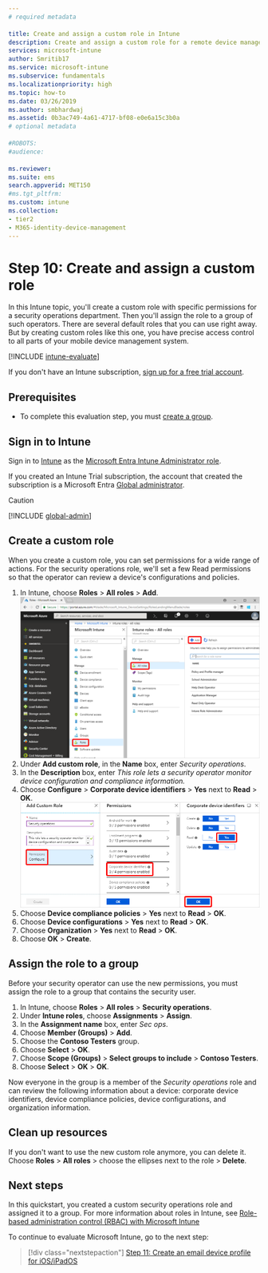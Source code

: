 ```yaml
---
# required metadata

title: Create and assign a custom role in Intune
description: Create and assign a custom role for a remote device manager.
services: microsoft-intune
author: Smritib17
ms.service: microsoft-intune
ms.subservice: fundamentals
ms.localizationpriority: high
ms.topic: how-to
ms.date: 03/26/2019
ms.author: smbhardwaj
ms.assetid: 0b3ac749-4a61-4717-bf08-e0e6a15c3b0a
# optional metadata

#ROBOTS:
#audience:

ms.reviewer:
ms.suite: ems
search.appverid: MET150
#ms.tgt_pltfrm:
ms.custom: intune
ms.collection:
- tier2
- M365-identity-device-management
---
```


# Step 10: Create and assign a custom role

In this Intune topic, you'll create a custom role with specific permissions for a security operations department. Then you'll assign the role to a group of such operators. There are several default roles that you can use right away. But by creating custom roles like this one, you have precise access control to all parts of your mobile device management system.

[!INCLUDE [intune-evaluate](../includes/intune-evaluate.md)]

If you don't have an Intune subscription, [sign up for a free trial account](free-trial-sign-up.md).

## Prerequisites

- To complete this evaluation step, you must [create a group](quickstart-create-group.md).

## Sign in to Intune

Sign in to [Intune](https://aka.ms/intuneportal) as the [Microsoft Entra Intune Administrator role](/entra/identity/role-based-access-control/permissions-reference#intune-administrator).

If you created an Intune Trial subscription, the account that created the subscription is a Microsoft Entra [Global administrator](/entra/identity/role-based-access-control/permissions-reference#global-administrator).

> [!CAUTION]
> [!INCLUDE [global-admin](../includes/global-admin.md)]

## Create a custom role

When you create a custom role, you can set permissions for a wide range of actions. For the security operations role, we'll set a few Read permissions so that the operator can review a device's configurations and policies.

1. In Intune, choose **Roles** > **All roles** > **Add**.
![Adding a role in the Intune roles All roles pane.](./media/quickstart-create-custom-role/add-custom-role.png)
2. Under **Add custom role**, in the **Name** box, enter *Security operations*.
3. In the **Description** box, enter *This role lets a security operator monitor device configuration and compliance information.*
4. Choose **Configure** > **Corporate device identifiers** > **Yes** next to **Read** > **OK**.
![Set Read value for Corporate device identifiers.](./media/quickstart-create-custom-role/corp-device-id-read.png)
5. Choose **Device compliance policies** > **Yes** next to **Read** > **OK**.
6. Choose **Device configurations** > **Yes** next to **Read** > **OK**.
7. Choose **Organization** > **Yes** next to **Read** > **OK**.
8. Choose **OK** > **Create**.

## Assign the role to a group

Before your security operator can use the new permissions, you must assign the role to a group that contains the security user.

1. In Intune, choose **Roles** > **All roles** > **Security operations**.
2. Under **Intune roles**, choose **Assignments** > **Assign**.
3. In the **Assignment name** box, enter *Sec ops*.
4. Choose **Member (Groups)** > **Add**.
5. Choose the **Contoso Testers** group.
6. Choose **Select** > **OK**.
7. Choose **Scope (Groups)** > **Select groups to include** > **Contoso Testers**.
8. Choose **Select** > **OK** > **OK**.

Now everyone in the group is a member of the *Security operations* role and can review the following information about a device: corporate device identifiers, device compliance policies, device configurations, and organization information.

## Clean up resources

If you don't want to use the new custom role anymore, you can delete it. Choose **Roles** > **All roles** > choose the ellipses next to the role > **Delete**.

## Next steps

In this quickstart, you created a custom security operations role and assigned it to a group. For more information about roles in Intune, see [Role-based administration control (RBAC) with Microsoft Intune](role-based-access-control.md)

To continue to evaluate Microsoft Intune, go to the next step:

> [!div class="nextstepaction"]
> [Step 11: Create an email device profile for iOS/iPadOS](../configuration/quickstart-email-profile.md)
